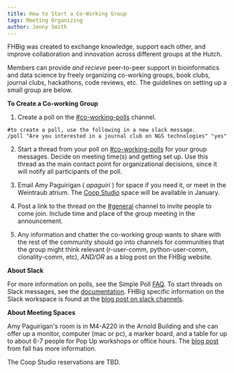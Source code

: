 ```yaml
---
title: How to Start a Co-Working Group
tags: Meeting Organizing
author: Jenny Smith
---
```


FHBig was created to exchange knowledge, support each other, and improve collaboration and innovation across different groups at the Hutch.

Members can  provide *and recieve* peer-to-peer support in bioinformatics and data science by freely organizing co-working groups, book clubs, journal clubs, hackathons, code reviews, etc. The guidelines on setting up a small group are below.

**To Create a Co-working Group**
1. Create a poll on the [#co-working-polls](https://fhbig.slack.com/messages/co-working-polls) channel.

```
#to create a poll, use the following in a new slack message.
/poll "Are you interested in a journal club on NGS technologies" "yes"
```

2. Start a thread from your poll on [#co-working-polls](https://fhbig.slack.com/messages/co-working-polls) for your group messages. Decide on meeting time(s) and getting set up. Use this thread as the main contact point for organizational decisions, since it will notify all participants of the poll.

3.  Email Amy Paguirigan ( *apaguiri* ) for space if you need it, or meet in the Weintraub atrium. The [Coop Studio](https://centernet.fredhutch.org/cn/u/bdsc.html) space will be available in January.

4.  Post a link to the thread on the [#general](https://fhbig.slack.com/messages/general)  channel to invite people to come join. Include time and place of the group meeting in the announcement.

5. Any information and chatter the co-working group wants to share with the rest of the community should go into channels for communities that the group might think relevant (r-user-comm, python-user-comm, clonality-comm, etc), *AND/OR* as a blog post on the FHBig website.

**About Slack**

For more information on polls, see the Simple Poll [FAQ](https://simplepoll.rocks/faq/). To start threads on Slack messages, see the [documentation](https://get.slack.help/hc/en-us/articles/115000769927-Message-and-file-threads). FHBig specific information on the Slack workspace is found at the [blog post on slack channels](https://fredhutch.github.io/FHBig/Three-Useful-Slack-Channels/).  

**About Meeting Spaces**

Amy Paguirigan's room is in M4-A220 in the Arnold Building and she can offer up a monitor, computer (mac or pc), a marker board, and a table for up to about 6-7 people for Pop Up workshops or office hours. The [blog post](https://fredhutch.github.io/FHBig/FallPopUps/) from fall has more information.

The Coop Studio reservations are TBD.
